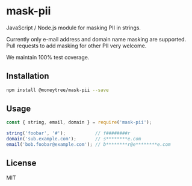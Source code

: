 # mask-pii

JavaScript / Node.js module for masking PII in strings.

Currently only e-mail address and domain name masking are supported.
Pull requests to add masking for other PII very welcome.

We maintain 100% test coverage.

## Installation

```sh
npm install @moneytree/mask-pii --save
```

## Usage

```js
const { string, email, domain } = require('mask-pii');

string('foobar', '#');           // f########r
domain('sub.example.com');       // s********e.com
email('bob.foobar@example.com'); // b********r@e********e.com
```

## License

MIT
